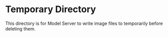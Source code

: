 # Temporary Directory

This directory is for Model Server to write image files to temporarily before deleting them.